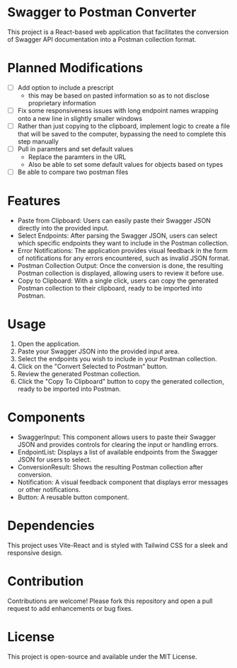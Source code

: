 # Swagger to Postman Converter

This project is a React-based web application that facilitates the conversion of Swagger API documentation into a Postman collection format.

# Planned Modifications

- [ ] Add option to include a prescript
  - this may be based on pasted information so as to not disclose proprietary information
- [ ] Fix some responsiveness issues with long endpoint names wrapping onto a new line in slightly smaller windows
- [ ] Rather than just copying to the clipboard, implement logic to create a file that will be saved to the computer, bypassing the need to complete this step manually
- [ ] Pull in paramters and set default values
  - Replace the paramters in the URL
  - Also be able to set some default values for objects based on types
- [ ] Be able to compare two postman files

# Features

- Paste from Clipboard: Users can easily paste their Swagger JSON directly into the provided input.
- Select Endpoints: After parsing the Swagger JSON, users can select which specific endpoints they want to include in the Postman collection.
- Error Notifications: The application provides visual feedback in the form of notifications for any errors encountered, such as invalid JSON format.
- Postman Collection Output: Once the conversion is done, the resulting Postman collection is displayed, allowing users to review it before use.
- Copy to Clipboard: With a single click, users can copy the generated Postman collection to their clipboard, ready to be imported into Postman.

# Usage

1. Open the application.
1. Paste your Swagger JSON into the provided input area.
1. Select the endpoints you wish to include in your Postman collection.
1. Click on the "Convert Selected to Postman" button.
1. Review the generated Postman collection.
1. Click the "Copy To Clipboard" button to copy the generated collection, ready to be imported into Postman.

# Components

- SwaggerInput: This component allows users to paste their Swagger JSON and provides controls for clearing the input or handling errors.
- EndpointList: Displays a list of available endpoints from the Swagger JSON for users to select.
- ConversionResult: Shows the resulting Postman collection after conversion.
- Notification: A visual feedback component that displays error messages or other notifications.
- Button: A reusable button component.

# Dependencies

This project uses Vite-React and is styled with Tailwind CSS for a sleek and responsive design.

# Contribution

Contributions are welcome! Please fork this repository and open a pull request to add enhancements or bug fixes.

# License

This project is open-source and available under the MIT License.
